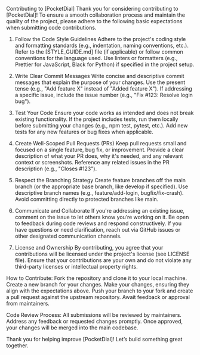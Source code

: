 Contributing to [PocketDial]
Thank you for considering contributing to [PocketDial]! To ensure a smooth collaboration process and maintain the quality of the project, please adhere to the following basic expectations when submitting code contributions.

1. Follow the Code Style Guidelines
Adhere to the project's coding style and formatting standards (e.g., indentation, naming conventions, etc.). Refer to the [STYLE_GUIDE.md] file (if applicable) or follow common conventions for the language used.
Use linters or formatters (e.g., Prettier for JavaScript, Black for Python) if specified in the project setup.

2. Write Clear Commit Messages
Write concise and descriptive commit messages that explain the purpose of your changes.
Use the present tense (e.g., "Add feature X" instead of "Added feature X").
If addressing a specific issue, include the issue number (e.g., "Fix #123: Resolve login bug").

3. Test Your Code
Ensure your code works as intended and does not break existing functionality.
If the project includes tests, run them locally before submitting your changes (e.g., npm test, pytest, etc.).
Add new tests for any new features or bug fixes when applicable.

4. Create Well-Scoped Pull Requests (PRs)
Keep pull requests small and focused on a single feature, bug fix, or improvement.
Provide a clear description of what your PR does, why it's needed, and any relevant context or screenshots.
Reference any related issues in the PR description (e.g., "Closes #123").

5. Respect the Branching Strategy
Create feature branches off the main branch (or the appropriate base branch, like develop if specified).
Use descriptive branch names (e.g., feature/add-login, bugfix/fix-crash).
Avoid committing directly to protected branches like main.

6. Communicate and Collaborate
If you're addressing an existing issue, comment on the issue to let others know you’re working on it.
Be open to feedback during code reviews and respond constructively.
If you have questions or need clarification, reach out via GitHub issues or other designated communication channels.

7. License and Ownership
By contributing, you agree that your contributions will be licensed under the project's license (see LICENSE file).
Ensure that your contributions are your own and do not violate any third-party licenses or intellectual property rights.

How to Contribute:
Fork the repository and clone it to your local machine.
Create a new branch for your changes.
Make your changes, ensuring they align with the expectations above.
Push your branch to your fork and create a pull request against the upstream repository.
Await feedback or approval from maintainers.

Code Review Process:
All submissions will be reviewed by maintainers.
Address any feedback or requested changes promptly.
Once approved, your changes will be merged into the main codebase.

Thank you for helping improve [PocketDial]! Let’s build something great together.
